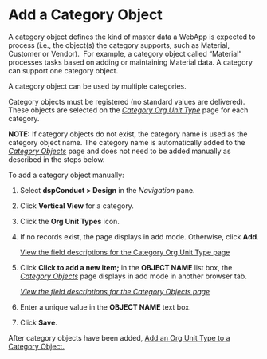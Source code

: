 # Add a Category Object

A category object defines the kind of master data a WebApp is expected
to process (i.e., the object(s) the category supports, such as Material,
Customer or Vendor).  For example, a category object called “Material”
processes tasks based on adding or maintaining Material data. A category
can support one category object.

A category object can be used by multiple categories.

Category objects must be registered (no standard values are delivered).
These objects are selected on the *[Category Org Unit
Type](../Page_Desc/Category_Org_Unit_Type.htm)* page for each category.

**NOTE:** If category objects do not exist, the category name is used as
the category object name. The category name is automatically added to
the *[Category Objects](../Page_Desc/Category_Objects.htm)* page and
does not need to be added manually as described in the steps below.

To add a category object manually:

1.  Select <span style="font-weight: bold;">dspConduct </span>**\>
    Design** in the *Navigation* pane.

2.  Click <span style="font-weight: bold;">Vertical View</span> for a
    category.

3.  Click the **Org Unit Types** icon.

4.  If no records exist, the page displays in add mode. Otherwise, click
    **Add**.
    
    [View the field descriptions for the Category Org Unit Type
    page](../Page_Desc/Category_Org_Unit_Type.htm)

5.  Click **Click to add a new item;** in the **OBJECT NAME** list box,
    the *[Category Objects](../Page_Desc/Category_Objects.htm)* page
    displays in add mode in another browser tab.
    
    *[View the field descriptions for the Category Objects
    page](../Page_Desc/Category_Objects.htm)*

6.  Enter a unique value in the **OBJECT NAME** text box.

7.  Click **Save**.

After category objects have been added, [Add an Org Unit Type to a
Category
Object.](Manage_Org_Units.htm#Add_an_Org_Unit_Type_to_a_Category_Object)
